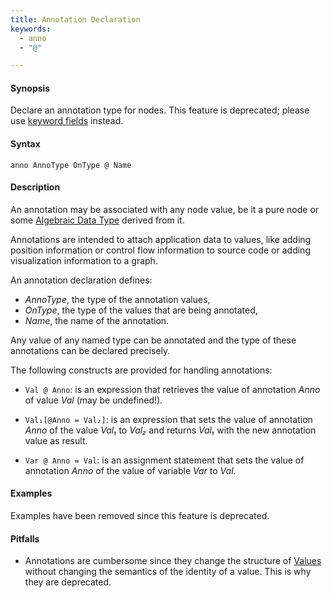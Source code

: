 ```yaml
---
title: Annotation Declaration
keywords:
  - anno
  - "@"

---
```


#### Synopsis

Declare an annotation type for nodes. This feature is deprecated; please use [keyword fields](../../../Rascal/Declarations/AlgebraicDataType/index.md) instead.

#### Syntax

`anno AnnoType OnType @ Name`

#### Description

An annotation may be associated with any node value, be it a pure node or some [Algebraic Data Type](../../../Rascal/Declarations/AlgebraicDataType/index.md) derived from it.

Annotations are intended to attach application data to values,
like adding position information or control flow information to source code or adding visualization information to a graph.

An annotation declaration defines:

*  _AnnoType_, the type of the annotation values,
*  _OnType_, the type of the values that are being annotated,
*  _Name_, the name of the annotation.


Any value of any named type can be annotated and the type of these annotations can be declared precisely.

The following constructs are provided for handling annotations:

*  `Val @ Anno`: is an expression that retrieves the value of annotation _Anno_ of value _Val_ (may be undefined!). 

*  `Val₁[@Anno = Val₂]`: is an expression that sets the value of annotation _Anno_ of the value _Val₁_ to _Val₂_
   and returns _Val₁_ with the new annotation value as result. 

*  `Var @ Anno = Val`: is an assignment statement that sets the value of annotation _Anno_ of the value of variable _Var_ to _Val_.

#### Examples

Examples have been removed since this feature is deprecated. 

#### Pitfalls

* Annotations are cumbersome since they change the structure of [Values](../../../Rascal/Expressions/Values/index.md) without changing the semantics of the identity of a value. This is why they are deprecated.

